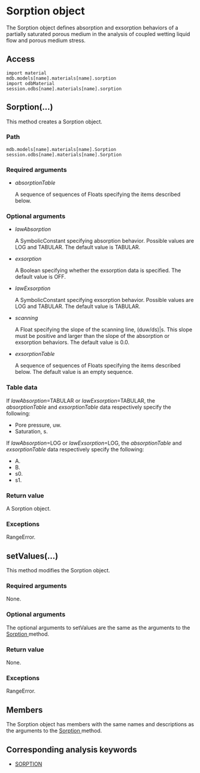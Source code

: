 # Sorption object

The Sorption object defines absorption and exsorption behaviors of a partially saturated porous medium in the analysis of coupled wetting liquid flow and porous medium stress.

## Access

```
import material
mdb.models[name].materials[name].sorption
import odbMaterial
session.odbs[name].materials[name].sorption
```

## Sorption(...)



This method creates a Sorption object.



### Path

```
mdb.models[name].materials[name].Sorption
session.odbs[name].materials[name].Sorption
```

### Required arguments

- *absorptionTable*

  A sequence of sequences of Floats specifying the items described below.

### Optional arguments

- *lawAbsorption*

  A SymbolicConstant specifying absorption behavior. Possible values are LOG and TABULAR. The default value is TABULAR.

- *exsorption*

  A Boolean specifying whether the exsorption data is specified. The default value is OFF.

- *lawExsorption*

  A SymbolicConstant specifying exsorption behavior. Possible values are LOG and TABULAR. The default value is TABULAR.

- *scanning*

  A Float specifying the slope of the scanning line, (duw/ds)|s. This slope must be positive and larger than the slope of the absorption or exsorption behaviors. The default value is 0.0.

- *exsorptionTable*

  A sequence of sequences of Floats specifying the items described below. The default value is an empty sequence.

### Table data

If *lawAbsorption*=TABULAR or *lawExsorption*=TABULAR, the *absorptionTable* and *exsorptionTable* data respectively specify the following:

- Pore pressure, uw.
- Saturation, s.

If *lawAbsorption*=LOG or *lawExsorption*=LOG, the *absorptionTable* and *exsorptionTable* data respectively specify the following:

- A.
- B.
- s0.
- s1.

### Return value

A Sorption object.

### Exceptions

RangeError.



## setValues(...)



This method modifies the Sorption object.



### Required arguments

None.

### Optional arguments

The optional arguments to setValues are the same as the arguments to the [Sorption ](https://help.3ds.com/2022/english/DSSIMULIA_Established/SIMACAEKERRefMap/simaker-c-sorptionpyc.htm?ContextScope=all#simaker-sorptionsorptionpyc)method.

### Return value

None.

### Exceptions

RangeError.



## Members

The Sorption object has members with the same names and descriptions as the arguments to the [Sorption ](https://help.3ds.com/2022/english/DSSIMULIA_Established/SIMACAEKERRefMap/simaker-c-sorptionpyc.htm?ContextScope=all#simaker-sorptionsorptionpyc)method.



## Corresponding analysis keywords

- [SORPTION](https://help.3ds.com/2022/english/DSSIMULIA_Established/SIMACAEKEYRefMap/simakey-r-sorption.htm?ContextScope=all#simakey-r-sorption)